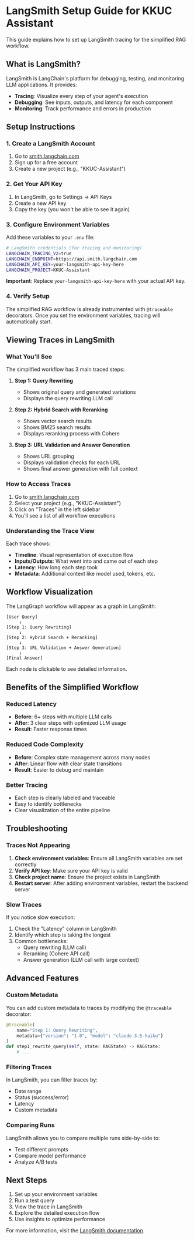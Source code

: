# LangSmith Setup Guide for KKUC Assistant

This guide explains how to set up LangSmith tracing for the simplified RAG workflow.

## What is LangSmith?

LangSmith is LangChain's platform for debugging, testing, and monitoring LLM applications. It provides:
- **Tracing**: Visualize every step of your agent's execution
- **Debugging**: See inputs, outputs, and latency for each component
- **Monitoring**: Track performance and errors in production

## Setup Instructions

### 1. Create a LangSmith Account

1. Go to [smith.langchain.com](https://smith.langchain.com)
2. Sign up for a free account
3. Create a new project (e.g., "KKUC-Assistant")

### 2. Get Your API Key

1. In LangSmith, go to Settings → API Keys
2. Create a new API key
3. Copy the key (you won't be able to see it again)

### 3. Configure Environment Variables

Add these variables to your `.env` file:

```bash
# LangSmith credentials (for tracing and monitoring)
LANGCHAIN_TRACING_V2=true
LANGCHAIN_ENDPOINT=https://api.smith.langchain.com
LANGCHAIN_API_KEY=your-langsmith-api-key-here
LANGCHAIN_PROJECT=KKUC-Assistant
```

**Important**: Replace `your-langsmith-api-key-here` with your actual API key.

### 4. Verify Setup

The simplified RAG workflow is already instrumented with `@traceable` decorators. Once you set the environment variables, tracing will automatically start.

## Viewing Traces in LangSmith

### What You'll See

The simplified workflow has 3 main traced steps:

1. **Step 1: Query Rewriting**
   - Shows original query and generated variations
   - Displays the query rewriting LLM call

2. **Step 2: Hybrid Search with Reranking**
   - Shows vector search results
   - Shows BM25 search results
   - Displays reranking process with Cohere

3. **Step 3: URL Validation and Answer Generation**
   - Shows URL grouping
   - Displays validation checks for each URL
   - Shows final answer generation with full context

### How to Access Traces

1. Go to [smith.langchain.com](https://smith.langchain.com)
2. Select your project (e.g., "KKUC-Assistant")
3. Click on "Traces" in the left sidebar
4. You'll see a list of all workflow executions

### Understanding the Trace View

Each trace shows:
- **Timeline**: Visual representation of execution flow
- **Inputs/Outputs**: What went into and came out of each step
- **Latency**: How long each step took
- **Metadata**: Additional context like model used, tokens, etc.

## Workflow Visualization

The LangGraph workflow will appear as a graph in LangSmith:

```
[User Query]
     ↓
[Step 1: Query Rewriting]
     ↓
[Step 2: Hybrid Search + Reranking]
     ↓
[Step 3: URL Validation + Answer Generation]
     ↓
[Final Answer]
```

Each node is clickable to see detailed information.

## Benefits of the Simplified Workflow

### Reduced Latency
- **Before**: 6+ steps with multiple LLM calls
- **After**: 3 clear steps with optimized LLM usage
- **Result**: Faster response times

### Reduced Code Complexity
- **Before**: Complex state management across many nodes
- **After**: Linear flow with clear state transitions
- **Result**: Easier to debug and maintain

### Better Tracing
- Each step is clearly labeled and traceable
- Easy to identify bottlenecks
- Clear visualization of the entire pipeline

## Troubleshooting

### Traces Not Appearing

1. **Check environment variables**: Ensure all LangSmith variables are set correctly
2. **Verify API key**: Make sure your API key is valid
3. **Check project name**: Ensure the project exists in LangSmith
4. **Restart server**: After adding environment variables, restart the backend server

### Slow Traces

If you notice slow execution:
1. Check the "Latency" column in LangSmith
2. Identify which step is taking the longest
3. Common bottlenecks:
   - Query rewriting (LLM call)
   - Reranking (Cohere API call)
   - Answer generation (LLM call with large context)

## Advanced Features

### Custom Metadata

You can add custom metadata to traces by modifying the `@traceable` decorator:

```python
@traceable(
    name="Step 1: Query Rewriting",
    metadata={"version": "1.0", "model": "claude-3.5-haiku"}
)
def step1_rewrite_query(self, state: RAGState) -> RAGState:
    # ...
```

### Filtering Traces

In LangSmith, you can filter traces by:
- Date range
- Status (success/error)
- Latency
- Custom metadata

### Comparing Runs

LangSmith allows you to compare multiple runs side-by-side to:
- Test different prompts
- Compare model performance
- Analyze A/B tests

## Next Steps

1. Set up your environment variables
2. Run a test query
3. View the trace in LangSmith
4. Explore the detailed execution flow
5. Use insights to optimize performance

For more information, visit the [LangSmith documentation](https://docs.smith.langchain.com).
